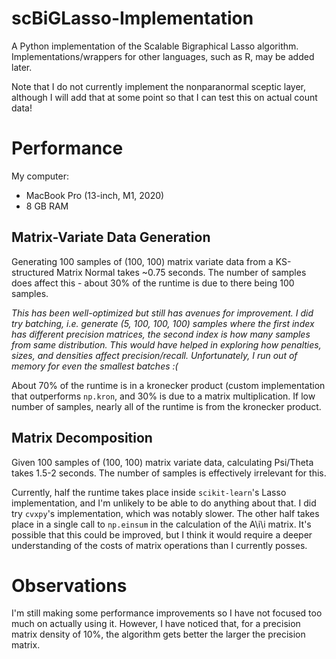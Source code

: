 # scBiGLasso-Implementation
A Python implementation of the Scalable Bigraphical Lasso algorithm.  Implementations/wrappers for other languages, such as R, may be added later.

Note that I do not currently implement the nonparanormal sceptic layer,
although I will add that at some point so that I can test this on actual count data!

# Performance

My computer:
* MacBook Pro (13-inch, M1, 2020)
* 8 GB RAM


## Matrix-Variate Data Generation

Generating 100 samples of (100, 100) matrix variate data from a KS-structured Matrix Normal takes ~0.75 seconds.
The number of samples does affect this - about 30% of the runtime is due to there being 100 samples.

_This has been well-optimized but still has avenues for improvement.  I did try batching, i.e. generate (5, 100, 100, 100) samples
where the first index has different precision matrices, the second index is how many samples from same distribution.  This would
have helped in exploring how penalties, sizes, and densities affect precision/recall.  Unfortunately, I run out of memory for
even the smallest batches :(_

About 70% of the runtime is in a kronecker product (custom implementation that outperforms `np.kron`, and 30% is due to a
matrix multiplication.  If low number of samples, nearly all of the runtime is from the kronecker product.

## Matrix Decomposition

Given 100 samples of (100, 100) matrix variate data, calculating Psi/Theta takes 1.5-2 seconds.  The number of samples is
effectively irrelevant for this.

Currently, half the runtime takes place inside `scikit-learn`'s Lasso implementation, and I'm unlikely to be able to do anything
about that.  I did try `cvxpy`'s implementation, which was notably slower.  The other half takes place in a single call to
`np.einsum` in the calculation of the A\i\i matrix.  It's possible that this could be improved, but I think it would require
a deeper understanding of the costs of matrix operations than I currently posses.

# Observations

I'm still making some performance improvements so I have not focused too much on actually using it.  However, I have noticed that,
for a precision matrix density of 10%, the algorithm gets better the larger the precision matrix.
